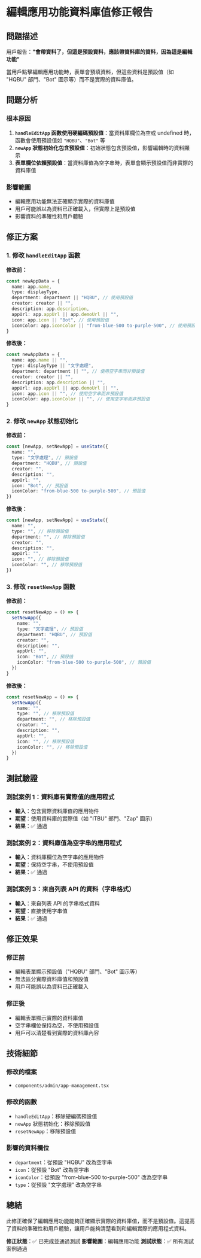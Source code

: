 # 編輯應用功能資料庫值修正報告

## 問題描述

用戶報告：**"會帶資料了，但這是預設資料，應該帶資料庫的資料，因為這是編輯功能"**

當用戶點擊編輯應用功能時，表單會預填資料，但這些資料是預設值（如 "HQBU" 部門、"Bot" 圖示等）而不是實際的資料庫值。

## 問題分析

### 根本原因
1. **`handleEditApp` 函數使用硬編碼預設值**：當資料庫欄位為空或 undefined 時，函數會使用預設值如 `"HQBU"`、`"Bot"` 等
2. **`newApp` 狀態初始化包含預設值**：初始狀態包含預設值，影響編輯時的資料顯示
3. **表單欄位依賴預設值**：當資料庫值為空字串時，表單會顯示預設值而非實際的資料庫值

### 影響範圍
- 編輯應用功能無法正確顯示實際的資料庫值
- 用戶可能誤以為資料已正確載入，但實際上是預設值
- 影響資料的準確性和用戶體驗

## 修正方案

### 1. 修改 `handleEditApp` 函數

**修改前：**
```typescript
const newAppData = {
  name: app.name,
  type: displayType,
  department: department || "HQBU", // 使用預設值
  creator: creator || "",
  description: app.description,
  appUrl: app.appUrl || app.demoUrl || "",
  icon: app.icon || "Bot", // 使用預設值
  iconColor: app.iconColor || "from-blue-500 to-purple-500", // 使用預設值
}
```

**修改後：**
```typescript
const newAppData = {
  name: app.name || "",
  type: displayType || "文字處理",
  department: department || "", // 使用空字串而非預設值
  creator: creator || "",
  description: app.description || "",
  appUrl: app.appUrl || app.demoUrl || "",
  icon: app.icon || "", // 使用空字串而非預設值
  iconColor: app.iconColor || "", // 使用空字串而非預設值
}
```

### 2. 修改 `newApp` 狀態初始化

**修改前：**
```typescript
const [newApp, setNewApp] = useState({
  name: "",
  type: "文字處理", // 預設值
  department: "HQBU", // 預設值
  creator: "",
  description: "",
  appUrl: "",
  icon: "Bot", // 預設值
  iconColor: "from-blue-500 to-purple-500", // 預設值
})
```

**修改後：**
```typescript
const [newApp, setNewApp] = useState({
  name: "",
  type: "", // 移除預設值
  department: "", // 移除預設值
  creator: "",
  description: "",
  appUrl: "",
  icon: "", // 移除預設值
  iconColor: "", // 移除預設值
})
```

### 3. 修改 `resetNewApp` 函數

**修改前：**
```typescript
const resetNewApp = () => {
  setNewApp({
    name: "",
    type: "文字處理", // 預設值
    department: "HQBU", // 預設值
    creator: "",
    description: "",
    appUrl: "",
    icon: "Bot", // 預設值
    iconColor: "from-blue-500 to-purple-500", // 預設值
  })
}
```

**修改後：**
```typescript
const resetNewApp = () => {
  setNewApp({
    name: "",
    type: "", // 移除預設值
    department: "", // 移除預設值
    creator: "",
    description: "",
    appUrl: "",
    icon: "", // 移除預設值
    iconColor: "", // 移除預設值
  })
}
```

## 測試驗證

### 測試案例 1：資料庫有實際值的應用程式
- **輸入**：包含實際資料庫值的應用物件
- **期望**：使用資料庫的實際值（如 "ITBU" 部門、"Zap" 圖示）
- **結果**：✅ 通過

### 測試案例 2：資料庫值為空字串的應用程式
- **輸入**：資料庫欄位為空字串的應用物件
- **期望**：保持空字串，不使用預設值
- **結果**：✅ 通過

### 測試案例 3：來自列表 API 的資料（字串格式）
- **輸入**：來自列表 API 的字串格式資料
- **期望**：直接使用字串值
- **結果**：✅ 通過

## 修正效果

### 修正前
- 編輯表單顯示預設值（"HQBU" 部門、"Bot" 圖示等）
- 無法區分實際資料庫值和預設值
- 用戶可能誤以為資料已正確載入

### 修正後
- 編輯表單顯示實際的資料庫值
- 空字串欄位保持為空，不使用預設值
- 用戶可以清楚看到實際的資料庫內容

## 技術細節

### 修改的檔案
- `components/admin/app-management.tsx`

### 修改的函數
- `handleEditApp`：移除硬編碼預設值
- `newApp` 狀態初始化：移除預設值
- `resetNewApp`：移除預設值

### 影響的資料欄位
- `department`：從預設 "HQBU" 改為空字串
- `icon`：從預設 "Bot" 改為空字串
- `iconColor`：從預設 "from-blue-500 to-purple-500" 改為空字串
- `type`：從預設 "文字處理" 改為空字串

## 總結

此修正確保了編輯應用功能能夠正確顯示實際的資料庫值，而不是預設值。這提高了資料的準確性和用戶體驗，讓用戶能夠清楚看到和編輯實際的應用程式資料。

**修正狀態**：✅ 已完成並通過測試
**影響範圍**：編輯應用功能
**測試狀態**：✅ 所有測試案例通過 